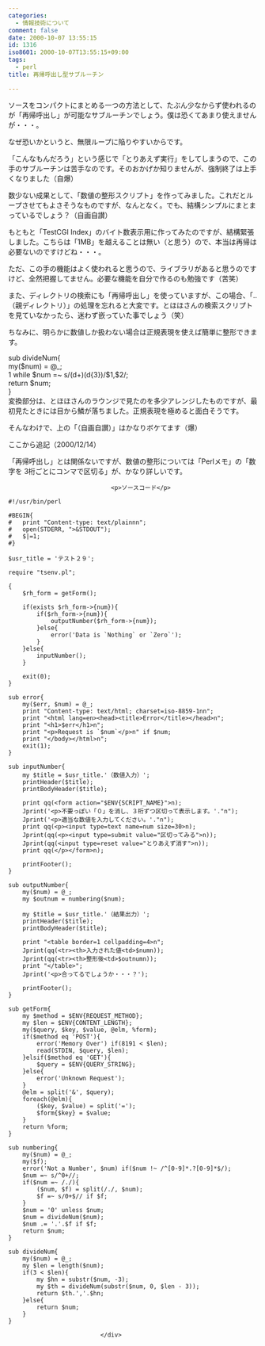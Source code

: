 ```yaml
---
categories:
  - 情報技術について
comment: false
date: 2000-10-07 13:55:15
id: 1316
iso8601: 2000-10-07T13:55:15+09:00
tags:
  - perl
title: 再帰呼出し型サブルーチン

---
```


<div class="entry-body">
                                 <p>ソースをコンパクトにまとめる一つの方法として、たぶん少なからず使われるのが「再帰呼出し」が可能なサブルーチンでしょう。僕は恐くてあまり使えませんが・・・。 </p>

<p>なぜ恐いかというと、無限ループに陥りやすいからです。 </p>

<p>「こんなもんだろう」という感じで「とりあえず実行」をしてしまうので、この手のサブルーチンは苦手なのです。そのおかげか知りませんが、強制終了は上手くなりました（自爆） </p>

<p>数少ない成果として、「数値の整形スクリプト」を作ってみました。これだとループさせてもよさそうなものですが、なんとなく。でも、結構シンプルにまとまっているでしょう？（自画自讃） </p>

<p>もともと「TestCGI Index」のバイト数表示用に作ってみたのですが、結構緊張しました。こちらは「1MB」を越えることは無い（と思う）ので、本当は再帰は必要ないのですけどね・・・。 </p>

<p>ただ、この手の機能はよく使われると思うので、ライブラリがあると思うのですけど、全然把握してません。必要な機能を自分で作るのも勉強です（苦笑） </p>

<p>また、ディレクトリの検索にも「再帰呼出し」を使っていますが、この場合、「..（親ディレクトリ）」の処理を忘れると大変です。とほほさんの検索スクリプトを見ていなかったら、迷わず嵌っていた事でしょう（笑） </p>

<p>ちなみに、明らかに数値しか扱わない場合は正規表現を使えば簡単に整形できます。 </p>

<p>sub divideNum{<br />
    my($num) = @_;<br />
    1 while $num =~ s/(d+)(d{3})/$1,$2/;<br />
    return $num;<br />
}<br />
変換部分は、とほほさんのラウンジで見たのを多少アレンジしたものですが、最初見たときには目から鱗が落ちました。正規表現を極めると面白そうです。 </p>

<p>そんなわけで、上の「（自画自讃）」はかなりボケてます（爆） </p>

<p>ここから追記（2000/12/14） </p>

<p>「再帰呼出し」とは関係ないですが、数値の整形については「Perlメモ」の「数字を 3桁ごとにコンマで区切る」が、かなり詳しいです。</p>
                              
                                 <p>ソースコード</p>

<pre><code>#!/usr/bin/perl

#BEGIN{
#   print "Content-type: text/plainnn";
#   open(STDERR, "&gt;&amp;STDOUT");
#   $|=1;
#}

$usr_title = 'テスト２９';

require "tsenv.pl";

{
    $rh_form = getForm();

    if(exists $rh_form-&gt;{num}){
        if($rh_form-&gt;{num}){
            outputNumber($rh_form-&gt;{num});
        }else{
            error('Data is `Nothing` or `Zero`');
        }
    }else{
        inputNumber();
    }

    exit(0);
}

sub error{
    my($err, $num) = @_;
    print "Content-type: text/html; charset=iso-8859-1nn";
    print "&lt;html lang=en&gt;&lt;head&gt;&lt;title&gt;Error&lt;/title&gt;&lt;/head&gt;n";
    print "&lt;h1&gt;$err&lt;/h1&gt;n";
    print "&lt;p&gt;Request is `$num`&lt;/p&gt;n" if $num;
    print "&lt;/body&gt;&lt;/html&gt;n";
    exit(1);
}

sub inputNumber{
    my $title = $usr_title.'（数値入力）';
    printHeader($title);
    printBodyHeader($title);

    print qq(&lt;form action="$ENV{SCRIPT_NAME}"&gt;n);
    Jprint('&lt;p&gt;不要っぽい「０」を消し、３桁ずつ区切って表示します。'."n");
    Jprint('&lt;p&gt;適当な数値を入力してください。'."n");
    print qq(&lt;p&gt;&lt;input type=text name=num size=30&gt;n);
    Jprint(qq(&lt;p&gt;&lt;input type=submit value="区切ってみる"&gt;n));
    Jprint(qq(&lt;input type=reset value="とりあえず消す"&gt;n));
    print qq(&lt;/p&gt;&lt;/form&gt;n);

    printFooter();
}

sub outputNumber{
    my($num) = @_;
    my $outnum = numbering($num);

    my $title = $usr_title.'（結果出力）';
    printHeader($title);
    printBodyHeader($title);

    print "&lt;table border=1 cellpadding=4&gt;n";
    Jprint(qq(&lt;tr&gt;&lt;th&gt;入力された値&lt;td&gt;$numn));
    Jprint(qq(&lt;tr&gt;&lt;th&gt;整形後&lt;td&gt;$outnumn));
    print "&lt;/table&gt;";
    Jprint('&lt;p&gt;合ってるでしょうか・・・？');

    printFooter();
}

sub getForm{
    my $method = $ENV{REQUEST_METHOD};
    my $len = $ENV{CONTENT_LENGTH};
    my($query, $key, $value, @elm, %form);
    if($method eq 'POST'){
        error('Memory Over') if(8191 &lt; $len);
        read(STDIN, $query, $len);
    }elsif($method eq 'GET'){
        $query = $ENV{QUERY_STRING};
    }else{
        error('Unknown Request');
    }
    @elm = split('&amp;', $query);
    foreach(@elm){
        ($key, $value) = split('=');
        $form{$key} = $value;
    }
    return %form;
}

sub numbering{
    my($num) = @_;
    my($f);
    error('Not a Number', $num) if($num !~ /^[0-9]*.?[0-9]*$/);
    $num =~ s/^0+//;
    if($num =~ /./){
        ($num, $f) = split(/./, $num);
        $f =~ s/0+$// if $f;
    }
    $num = '0' unless $num;
    $num = divideNum($num);
    $num .= '.'.$f if $f;
    return $num;
}

sub divideNum{
    my($num) = @_;
    my $len = length($num);
    if(3 &lt; $len){
        my $hn = substr($num, -3);
        my $th = divideNum(substr($num, 0, $len - 3));
        return $th.','.$hn;
    }else{
        return $num;
    }
}</code></pre>
                              </div>
    	